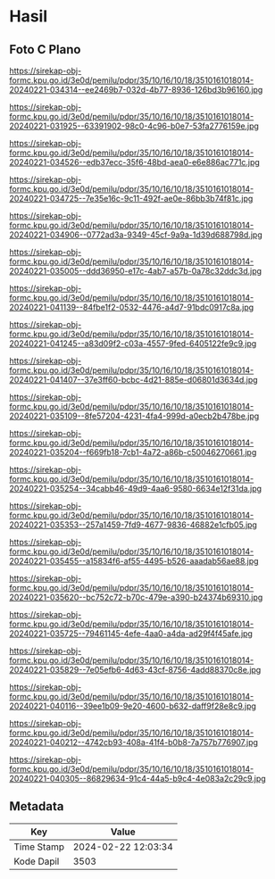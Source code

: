# Hasil

## Foto C Plano

https://sirekap-obj-formc.kpu.go.id/3e0d/pemilu/pdpr/35/10/16/10/18/3510161018014-20240221-034314--ee2469b7-032d-4b77-8936-126bd3b96160.jpg

https://sirekap-obj-formc.kpu.go.id/3e0d/pemilu/pdpr/35/10/16/10/18/3510161018014-20240221-031925--63391902-98c0-4c96-b0e7-53fa2776159e.jpg

https://sirekap-obj-formc.kpu.go.id/3e0d/pemilu/pdpr/35/10/16/10/18/3510161018014-20240221-034526--edb37ecc-35f6-48bd-aea0-e6e886ac771c.jpg

https://sirekap-obj-formc.kpu.go.id/3e0d/pemilu/pdpr/35/10/16/10/18/3510161018014-20240221-034725--7e35e16c-9c11-492f-ae0e-86bb3b74f81c.jpg

https://sirekap-obj-formc.kpu.go.id/3e0d/pemilu/pdpr/35/10/16/10/18/3510161018014-20240221-034906--0772ad3a-9349-45cf-9a9a-1d39d688798d.jpg

https://sirekap-obj-formc.kpu.go.id/3e0d/pemilu/pdpr/35/10/16/10/18/3510161018014-20240221-035005--ddd36950-e17c-4ab7-a57b-0a78c32ddc3d.jpg

https://sirekap-obj-formc.kpu.go.id/3e0d/pemilu/pdpr/35/10/16/10/18/3510161018014-20240221-041139--84fbe1f2-0532-4476-a4d7-91bdc0917c8a.jpg

https://sirekap-obj-formc.kpu.go.id/3e0d/pemilu/pdpr/35/10/16/10/18/3510161018014-20240221-041245--a83d09f2-c03a-4557-9fed-6405122fe9c9.jpg

https://sirekap-obj-formc.kpu.go.id/3e0d/pemilu/pdpr/35/10/16/10/18/3510161018014-20240221-041407--37e3ff60-bcbc-4d21-885e-d06801d3634d.jpg

https://sirekap-obj-formc.kpu.go.id/3e0d/pemilu/pdpr/35/10/16/10/18/3510161018014-20240221-035109--8fe57204-4231-4fa4-999d-a0ecb2b478be.jpg

https://sirekap-obj-formc.kpu.go.id/3e0d/pemilu/pdpr/35/10/16/10/18/3510161018014-20240221-035204--f669fb18-7cb1-4a72-a86b-c50046270661.jpg

https://sirekap-obj-formc.kpu.go.id/3e0d/pemilu/pdpr/35/10/16/10/18/3510161018014-20240221-035254--34cabb46-49d9-4aa6-9580-6634e12f31da.jpg

https://sirekap-obj-formc.kpu.go.id/3e0d/pemilu/pdpr/35/10/16/10/18/3510161018014-20240221-035353--257a1459-7fd9-4677-9836-46882e1cfb05.jpg

https://sirekap-obj-formc.kpu.go.id/3e0d/pemilu/pdpr/35/10/16/10/18/3510161018014-20240221-035455--a15834f6-af55-4495-b526-aaadab56ae88.jpg

https://sirekap-obj-formc.kpu.go.id/3e0d/pemilu/pdpr/35/10/16/10/18/3510161018014-20240221-035620--bc752c72-b70c-479e-a390-b24374b69310.jpg

https://sirekap-obj-formc.kpu.go.id/3e0d/pemilu/pdpr/35/10/16/10/18/3510161018014-20240221-035725--79461145-4efe-4aa0-a4da-ad29f4f45afe.jpg

https://sirekap-obj-formc.kpu.go.id/3e0d/pemilu/pdpr/35/10/16/10/18/3510161018014-20240221-035829--7e05efb6-4d63-43cf-8756-4add88370c8e.jpg

https://sirekap-obj-formc.kpu.go.id/3e0d/pemilu/pdpr/35/10/16/10/18/3510161018014-20240221-040116--39ee1b09-9e20-4600-b632-daff9f28e8c9.jpg

https://sirekap-obj-formc.kpu.go.id/3e0d/pemilu/pdpr/35/10/16/10/18/3510161018014-20240221-040212--4742cb93-408a-41f4-b0b8-7a757b776907.jpg

https://sirekap-obj-formc.kpu.go.id/3e0d/pemilu/pdpr/35/10/16/10/18/3510161018014-20240221-040305--86829634-91c4-44a5-b9c4-4e083a2c29c9.jpg


## Metadata

| Key        | Value               |
| ---------- | ------------------- |
| Time Stamp | 2024-02-22 12:03:34 |
| Kode Dapil | 3503                |




